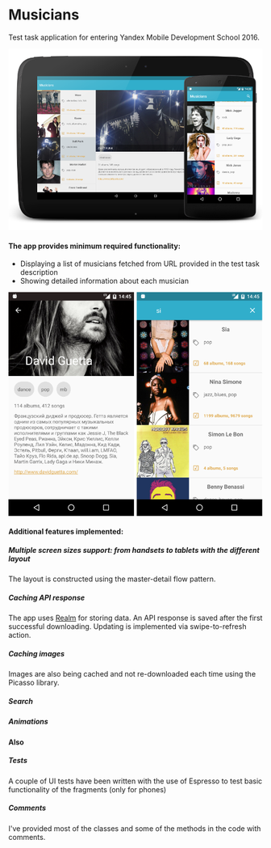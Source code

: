 # Musicians
Test task application for entering Yandex Mobile Development School 2016.

![alt text](https://raw.githubusercontent.com/svvorf/mobilization-musicians/master/publish/showcase.png "Musicians")

#### The app provides minimum required functionality:
* Displaying a list of musicians fetched from URL provided in the test task description
* Showing detailed information about each musician

![alt text](https://raw.githubusercontent.com/svvorf/mobilization-musicians/master/publish/screens.png "Screenshots")

#### Additional features implemented:
##### Multiple screen sizes support: from handsets to tablets with the different layout
The layout is constructed using the master-detail flow pattern.
##### Caching API response
The app uses [Realm](https://realm.io) for storing data. An API response is saved after the first successful downloading. Updating is implemented via swipe-to-refresh action.
##### Caching images
Images are also being cached and not re-downloaded each time using the Picasso library.
##### Search

##### Animations

#### Also
##### Tests
A couple of UI tests have been written with the use of Espresso to test basic functionality of the fragments (only for phones)
##### Comments
I've provided most of the classes and some of the methods in the code with comments.

